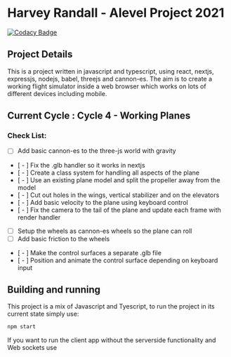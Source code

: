 
# Harvey Randall - Alevel Project 2021
[![Codacy Badge](https://app.codacy.com/project/badge/Grade/9419d194c3d64f5f93f88af1a2b8739a)](https://www.codacy.com?utm_source=github.com&amp;utm_medium=referral&amp;utm_content=Gerald12344/Rovolution&amp;utm_campaign=Badge_Grade)

## Project Details
This is a project written in javascript and typescript, using react, nextjs, expressjs, nodejs, babel, threejs and cannon-es. The aim is to create a working flight simulator inside a web browser which works on lots of different devices including mobile.

## Current Cycle : Cycle 4 -  Working Planes
### Check List:
- [ ] Add basic cannon-es to the three-js world with gravity
- [ - ] Fix the .glb handler so it works in nextjs
- [ - ] Create a class system for handling all aspects of the plane
- [ - ] Use an existing plane model and split the propeller away from the model
- [ - ] Cut out holes in the wings, vertical stabilizer and on the elevators
- [ - ] Add basic velocity to the plane using keyboard control
- [ - ] Fix the camera to the tail of the plane and update each frame with render handler
- [ ] Setup the wheels as cannon-es wheels so the plane can roll
- [ ] Add basic friction to the wheels
- [ - ] Make the control surfaces a separate .glb file
- [ - ] Position and animate the control surface depending on keyboard input

## Building and running
This project is a mix of Javascript and Tyescript, to run the project in its current state simply use:
```bash
npm start
```
If you want to run the client app without the serverside functionality and Web sockets use
